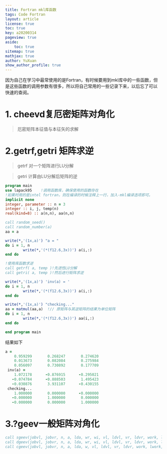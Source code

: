 ```yaml
---
title: Fortran mkl库函数
tags: Code Fortran 
layout: article
license: true
toc: true
key: a20200314
pageview: true
aside:
    toc: true
sitemap: true
mathjax: true
author: YuXuan
show_author_profile: true
---
```

因为自己在学习中最常使用的是Fortran，有时候要用到mkl库中的一些函数，但是这些函数的调用参数有很多，所以将自己常用的一些记录下来，以后忘了可以
快速的查阅。
<!--more-->
# 1. cheevd复厄密矩阵对角化

> 厄密矩阵本征值与本征矢的求解

# 2.getrf,getri 矩阵求逆

> getrf 对一个矩阵进行LU分解

> getri 计算由LU分解后矩阵的逆 

```fortran
program main
use lapack95	!调用函数库，确保使用的函数存在
!如果时用的是intel fortran，则在编译的时候注释上一行，加入-mkl编译选项即可。
implicit none
integer, parameter :: n = 3
integer :: i, j, temp(n)
real(kind=8) :: a(n,n), aa(n,n)

call random_seed()
call random_number(a)
aa = a

write(*,'(1x,a)') "a = "
do i = 1, n
        write(*,'(*(f12.6,3x))') a(i,:)
end do

!使用库函数求逆
call getrf( a, temp )!先进性LU分解
call getri( a, temp )!然后进行矩阵求逆

write(*,'(1x,a)') 'inv(a) = '
do i = 1, n
        write(*,'(*(f12.6,3x))') a(i,:)
end do

write(*,'(1x,a)') "checking..."
aa = matmul(aa,a)  !// 原矩阵与其逆矩阵的结果为单位矩阵
do i = 1, n
        write(*,'(*(f12.6,3x))') aa(i,:)
end do

end program main
```

结果如下

```fortran
a =
    0.959299       0.268247       0.274620
    0.013673       0.082084       0.275984
    0.056097       0.730892       0.177709
 inv(a) =
    1.072178      -0.876915      -0.295021
   -0.074784      -0.888503       1.495423
   -0.030876       3.931107      -0.430155
 checking...
    1.000000       0.000000      -0.000000
   -0.000000       1.000000       0.000000
   -0.000000       0.000000       1.000000
```



# 3.?geev一般矩阵对角化
```fortran
call sgeev(jobvl, jobvr, n, a, lda, wr, wi, vl, ldvl, vr, ldvr, work, lwork, info)
call dgeev(jobvl, jobvr, n, a, lda, wr, wi, vl, ldvl, vr, ldvr, work, lwork, info)
call cgeev(jobvl, jobvr, n, a, lda, w, vl, ldvl, vr, ldvr, work, lwork, rwork, info)  
```
